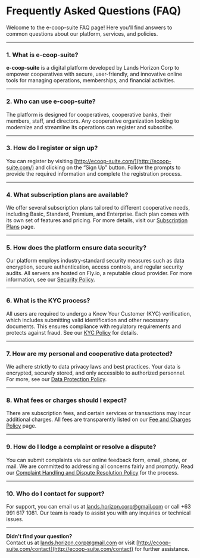 # Frequently Asked Questions (FAQ)

Welcome to the e-coop-suite FAQ page! Here you'll find answers to common questions about our platform, services, and policies.

---

### 1. What is e-coop-suite?

**e-coop-suite** is a digital platform developed by Lands Horizon Corp to empower cooperatives with secure, user-friendly, and innovative online tools for managing operations, memberships, and financial activities.

---

### 2. Who can use e-coop-suite?

The platform is designed for cooperatives, cooperative banks, their members, staff, and directors. Any cooperative organization looking to modernize and streamline its operations can register and subscribe.

---

### 3. How do I register or sign up?

You can register by visiting [http://ecoop-suite.com/](http://ecoop-suite.com/) and clicking on the “Sign Up” button. Follow the prompts to provide the required information and complete the registration process.

---

### 4. What subscription plans are available?

We offer several subscription plans tailored to different cooperative needs, including Basic, Standard, Premium, and Enterprise. Each plan comes with its own set of features and pricing. For more details, visit our [Subscription Plans](http://ecoop-suite.com/plans) page.

---

### 5. How does the platform ensure data security?

Our platform employs industry-standard security measures such as data encryption, secure authentication, access controls, and regular security audits. All servers are hosted on Fly.io, a reputable cloud provider. For more information, see our [Security Policy](http://ecoop-suite.com/security).

---

### 6. What is the KYC process?

All users are required to undergo a Know Your Customer (KYC) verification, which includes submitting valid identification and other necessary documents. This ensures compliance with regulatory requirements and protects against fraud. See our [KYC Policy](http://ecoop-suite.com/kyc) for details.

---

### 7. How are my personal and cooperative data protected?

We adhere strictly to data privacy laws and best practices. Your data is encrypted, securely stored, and only accessible to authorized personnel. For more, see our [Data Protection Policy](http://ecoop-suite.com/data-protection).

---

### 8. What fees or charges should I expect?

There are subscription fees, and certain services or transactions may incur additional charges. All fees are transparently listed on our [Fee and Charges Policy](http://ecoop-suite.com/fees) page.

---

### 9. How do I lodge a complaint or resolve a dispute?

You can submit complaints via our online feedback form, email, phone, or mail. We are committed to addressing all concerns fairly and promptly. Read our [Complaint Handling and Dispute Resolution Policy](http://ecoop-suite.com/complaints) for the process.

---

### 10. Who do I contact for support?

For support, you can email us at lands.horizon.corp@gmail.com or call +63 991 617 1081. Our team is ready to assist you with any inquiries or technical issues.

---

**Didn't find your question?**  
Contact us at lands.horizon.corp@gmail.com or visit [http://ecoop-suite.com/contact](http://ecoop-suite.com/contact) for further assistance.
